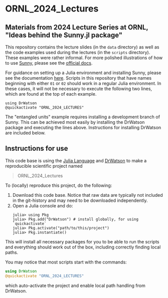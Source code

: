 # ORNL_2024_Lectures

## Materials from 2024 Lecture Series at ORNL, "Ideas behind the Sunny.jl package"

This repository contains the lecture slides (in the `data` directory) as well as the code examples used during the lectures (in the `scripts` directory). These examples
were rather informal. For more polished illustrations of how to use [Sunny](https://github.com/SunnySuite/Sunny.jl), please see the [official docs](https://sunnysuite.github.io/Sunny.jl/dev/).

For guidance on setting up a Julia environment and installing Sunny,
please see the documentation [here](https://github.com/SunnySuite/Sunny.jl/wiki/Getting-started-with-Julia). Scripts in this repository that have names beginning with either `01` or `02` should work in a regular Julia environment.
In these cases, it will not be necessary to execute the following two lines, which are found at the top of each example.
```
using DrWatson
@quickactivate "ORNL_2024_LECTURES"
```
The "entangled units" example requires installing a development branch of Sunny. This can be achieved
most easily by installing the DrWatson package and executing the lines above. Instructions
for installing DrWatson are included below.


## Instructions for use
This code base is using the [Julia Language](https://julialang.org/) and
[DrWatson](https://juliadynamics.github.io/DrWatson.jl/stable/)
to make a reproducible scientific project named
> ORNL_2024_Lectures

To (locally) reproduce this project, do the following:

1. Download this code base. Notice that raw data are typically not included in the
   git-history and may need to be downloaded independently.
2. Open a Julia console and do:
   ```
   julia> using Pkg
   julia> Pkg.add("DrWatson") # install globally, for using `quickactivate`
   julia> Pkg.activate("path/to/this/project")
   julia> Pkg.instantiate()
   ```

This will install all necessary packages for you to be able to run the scripts and
everything should work out of the box, including correctly finding local paths.

You may notice that most scripts start with the commands:
```julia
using DrWatson
@quickactivate "ORNL_2024_LECTURES"
```
which auto-activate the project and enable local path handling from DrWatson.
